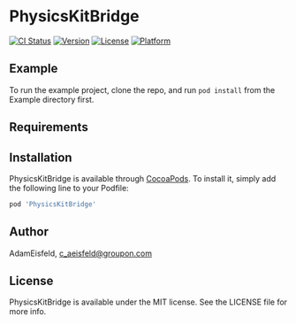 # PhysicsKitBridge

[![CI Status](https://img.shields.io/travis/AdamEisfeld/PhysicsKitBridge.svg?style=flat)](https://travis-ci.org/AdamEisfeld/PhysicsKitBridge)
[![Version](https://img.shields.io/cocoapods/v/PhysicsKitBridge.svg?style=flat)](https://cocoapods.org/pods/PhysicsKitBridge)
[![License](https://img.shields.io/cocoapods/l/PhysicsKitBridge.svg?style=flat)](https://cocoapods.org/pods/PhysicsKitBridge)
[![Platform](https://img.shields.io/cocoapods/p/PhysicsKitBridge.svg?style=flat)](https://cocoapods.org/pods/PhysicsKitBridge)

## Example

To run the example project, clone the repo, and run `pod install` from the Example directory first.

## Requirements

## Installation

PhysicsKitBridge is available through [CocoaPods](https://cocoapods.org). To install
it, simply add the following line to your Podfile:

```ruby
pod 'PhysicsKitBridge'
```

## Author

AdamEisfeld, c_aeisfeld@groupon.com

## License

PhysicsKitBridge is available under the MIT license. See the LICENSE file for more info.
